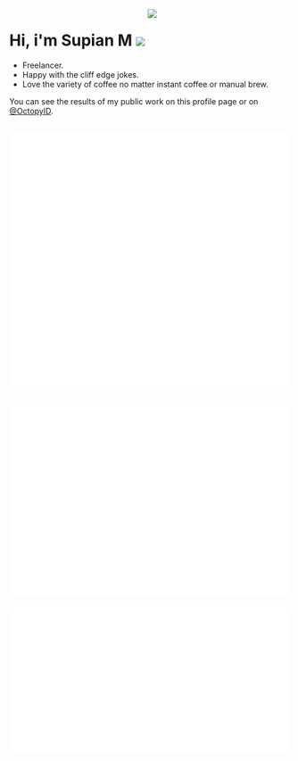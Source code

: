 <div align="left">
  <a href="https://api.daily.dev/get?r=SupianIDz" target="_blank">
    <img
      width="256"
      align="right"
      src="https://raw.githubusercontent.com/SupianIDz/SupianIDz/devcard/devcard.svg"
    />
  </a>
</div>

# Hi, i'm Supian M <img src="https://media.giphy.com/media/mGcNjsfWAjY5AEZNw6/giphy.gif" width="50">


- Freelancer.
- Happy with the cliff edge jokes.
- Love the variety of coffee no matter instant coffee or manual brew.

You can see the results of my public work on this profile page or on [@OctopyID](https://github.com/OctopyID).

![Metrics](https://raw.githubusercontent.com/SupianIDz/SupianIDz/metrics/metrics.svg)
---
![Notable Contributions](https://raw.githubusercontent.com/SupianIDz/SupianIDz/metrics/notable.svg)
---
![Achievements](https://raw.githubusercontent.com/SupianIDz/SupianIDz/metrics/achievements.svg)
